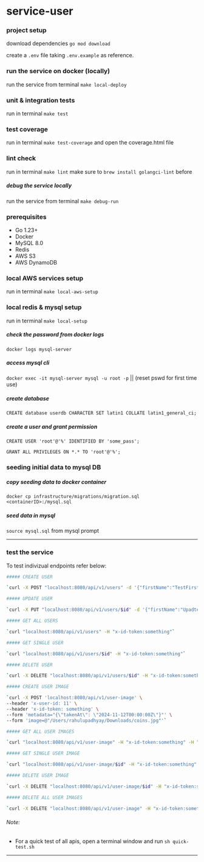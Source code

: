 # service-user

### project setup

download dependencies `go mod download`

create a `.env` file taking `.env.example` as reference.

### run the service on docker (locally)

run the service from terminal `make local-deploy`

### unit & integration tests

run in terminal `make test`

### test coverage

run in terminal `make test-coverage` and open the coverage.html file

### lint check

run in terminal `make lint`
make sure to `brew install golangci-lint` before

##### debug the service locally

run the service from terminal `make debug-run`

### prerequisites

- Go 1.23+
- Docker
- MySQL 8.0
- Redis
- AWS S3
- AWS DynamoDB

### local AWS services setup

run in terminal `make local-aws-setup`

### local redis & mysql setup

run in terminal `make local-setup`

##### check the password from docker logs

`docker logs mysql-server`

##### access mysql cli

`docker exec -it mysql-server mysql -u root -p`  || (reset pswd for first time use)

##### create database

`CREATE database userdb CHARACTER SET latin1 COLLATE latin1_general_ci;`

##### create a user and grant permission

`CREATE USER 'root'@'%' IDENTIFIED BY 'some_pass';`

`GRANT ALL PRIVILEGES ON *.* TO 'root'@'%';`

### seeding initial data to mysql DB

##### copy seeding data to docker container

`docker cp infrastructure/migrations/migration.sql <containerID>:/mysql.sql`

##### seed data in mysql

`source mysql.sql` from mysql prompt

---

### test the service

To test indivizual endpoints refer below:
```sh
##### CREATE USER

`curl -X POST "localhost:8080/api/v1/users" -d '{"firstName":"TestFirstName","lastName":"TestLastName","email":"TestUser'$num'@example.com", "age":19,"address":"Somewhere 10001"}' -H "x-id-token:something"`
```
```sh
##### UPDATE USER

`curl -X PUT "localhost:8080/api/v1/users/$id" -d '{"firstName":"UpadtedFirstName","lastName":"UpdatedLastName", "email":"random@test.com", "age":19,"address":"Str 2, building 5, Floor 9, Flat 10, Somewhere 10001"}' -H "x-id-token:something"`
```
```sh
##### GET ALL USERS

`curl "localhost:8080/api/v1/users" -H "x-id-token:something"`
```
```sh
##### GET SINGLE USER

`curl "localhost:8080/api/v1/users/$id" -H "x-id-token:something"`
```
```sh
##### DELETE USER

`curl -X DELETE "localhost:8080/api/v1/users/$id" -H "x-id-token:something"`
```
```sh
##### CREATE USER IMAGE

`curl -X POST 'localhost:8080/api/v1/user-image' \
--header 'x-user-id: 11' \
--header 'x-id-token: something' \
--form 'metadata="{\"takenAt\": \"2024-11-12T00:00:00Z\"}"' \
--form 'image=@"/Users/rahulupadhyay/Downloads/coins.jpg"'`
```
```sh
##### GET ALL USER IMAGES

`curl "localhost:8080/api/v1/user-image" -H "x-id-token:something" -H "x-user-id: 11"`
```
```sh
##### GET SINGLE USER IMAGE

`curl "localhost:8080/api/v1/user-image/$id" -H "x-id-token:something" -H "x-user-id: 11"`
```
```sh
##### DELETE USER IMAGE

`curl -X DELETE "localhost:8080/api/v1/user-image/$id" -H "x-id-token:something" -H "x-user-id: 11"`
```
```sh
##### DELETE ALL USER IMAGES

`curl -X DELETE "localhost:8080/api/v1/user-image" -H "x-id-token:something" -H "x-user-id: 11"`
```


###### Note: 
- For a quick test of all apis, open a terminal window and run `sh quick-test.sh`

----